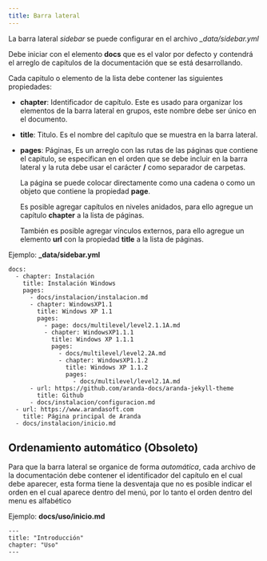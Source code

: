 ```yaml
---
title: Barra lateral
---
```


La barra lateral _sidebar_ se puede configurar en el archivo _\_data/sidebar.yml_

Debe iniciar con el elemento **docs** que es el valor por defecto y contendrá el arreglo de capítulos de la documentación que se está desarrollando.

Cada capitulo o elemento de la lista debe contener las siguientes propiedades:

-   **chapter**: Identificador de capítulo. Este es usado para organizar los elementos de la barra lateral en grupos, este nombre debe ser único en el documento.

-   **title**: Titulo. Es el nombre del capítulo que se muestra en la barra lateral.

-   **pages**: Páginas, Es un arreglo con las rutas de las páginas que contiene el capitulo, se especifican en el orden que se debe incluir en la barra lateral y la ruta debe usar el carácter **/** como separador de carpetas.

    La página se puede colocar directamente como una cadena o como un objeto que contiene la propiedad **page**.

    Es posible agregar capítulos en niveles anidados, para ello agregue un capítulo **chapter** a la lista de páginas.

    También es posible agregar vínculos externos, para ello agregue un elemento **url** con la propiedad **title** a la lista de páginas.

Ejemplo: **\_data/sidebar.yml**

```
docs:
  - chapter: Instalación
    title: Instalación Windows
    pages:
      - docs/instalacion/instalacion.md
      - chapter: WindowsXP1.1
        title: Windows XP 1.1
        pages:
          - page: docs/multilevel/level2.1.1A.md
          - chapter: WindowsXP1.1.1
            title: Windows XP 1.1.1
            pages:
              - docs/multilevel/level2.2A.md
              - chapter: WindowsXP1.1.2
                title: Windows XP 1.1.2
                pages:
                  - docs/multilevel/level2.1A.md
      - url: https://github.com/aranda-docs/aranda-jekyll-theme
        title: Github
      - docs/instalacion/configuracion.md
  - url: https://www.arandasoft.com
    title: Página principal de Aranda
  - docs/instalacion/inicio.md

```

## Ordenamiento automático (Obsoleto)

Para que la barra lateral se organice de forma _automática_, cada archivo de la documentación debe contener el identificador del capítulo en el cual debe aparecer, esta forma tiene la desventaja que no es posible indicar el orden en el cual aparece dentro del menú, por lo tanto el orden dentro del menu es alfabético

Ejemplo: **docs/uso/inicio.md**

```
---
title: "Introducción"
chapter: "Uso"
---
```
